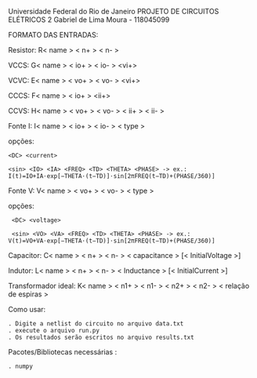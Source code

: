 Universidade Federal do Rio de Janeiro
PROJETO DE CIRCUITOS ELÉTRICOS 2
Gabriel de Lima Moura - 118045099

FORMATO DAS ENTRADAS:

Resistor:       R< name >  < n+ >  < n- > <resistance>
    
VCCS:           G< name >  < io+ > < io- > <vi+> <vi-> <transconductance>
    
VCVC:           E< name > < vo+ >  < vo- > <vi+> <vi-> <gain>
    
CCCS:           F< name > < io+ > <io-> <ii+> <ii-> <gain>
    
CCVS:           H< name > < vo+ > < vo- > < ii+ > < ii- > <transresistance>
    
Fonte I:        I< name > < io+ > < io- > < type >
  
  opções:                         
    
    <DC> <current>
    
    <sin> <IO> <IA> <FREQ> <TD> <THETA> <PHASE> -> ex.: I(t)=IO+IA⋅exp[−THETA⋅(t−TD)]⋅sin[2πFREQ(t−TD)+(PHASE/360)]

Fonte V:        V< name > < vo+ > < vo- > < type >
   
   opções:                        
     
     <DC> <voltage>
      
     <sin> <VO> <VA> <FREQ> <TD> <THETA> <PHASE> -> ex.: V(t)=VO+VA⋅exp[−THETA⋅(t−TD)]⋅sin[2πFREQ(t−TD)+(PHASE/360)]

Capacitor:      C< name > < n+ > < n- > < capacitance >  [< InitialVoltage >]
    
Indutor:        L< name > < n+ > < n- > < Inductance >  [< InitialCurrent >]
    
Transformador ideal: K< name > < n1+ > < n1- > < n2+ > < n2- > < relação de espiras >
    


Como usar: 

    . Digite a netlist do circuito no arquivo data.txt 
    . execute o arquivo run.py
    . Os resultados serão escritos no arquivo results.txt


Pacotes/Bibliotecas necessárias : 

    . numpy
                                    
